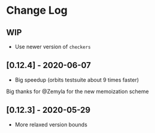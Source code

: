 # Change Log

## WIP
  - Use newer version of `checkers`

## [0.12.4] - 2020-06-07
  - Big speedup (orbits testsuite about 9 times faster)

Big thanks for @Zemyla for the new memoization scheme

## [0.12.3] - 2020-05-29
  - More relaxed version bounds
